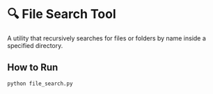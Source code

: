 # 🔍 File Search Tool

A utility that recursively searches for files or folders by name inside a specified directory.

## How to Run
```bash
python file_search.py
